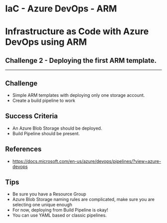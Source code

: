 # IaC - Azure DevOps - ARM
# Infrastructure as Code with Azure DevOps using ARM
## Challenge 2 - Deploying the first ARM template.
---

## Challenge
- Simple ARM templates with deploying only one storage account.
- Create a build pipeline to work

## Success Criteria
- An Azure Blob Storage should be deployed.
- Build Pipeline should be present.

## References
- https://docs.microsoft.com/en-us/azure/devops/pipelines/?view=azure-devops

## Tips
- Be sure you have a Resource Group
- Azure Blob Storage naming rules are complicated, make sure you are selecting one unique enough
- For now, deploying from Build Pipeline is okay!
- You can use YAML based or classic pipelines.
